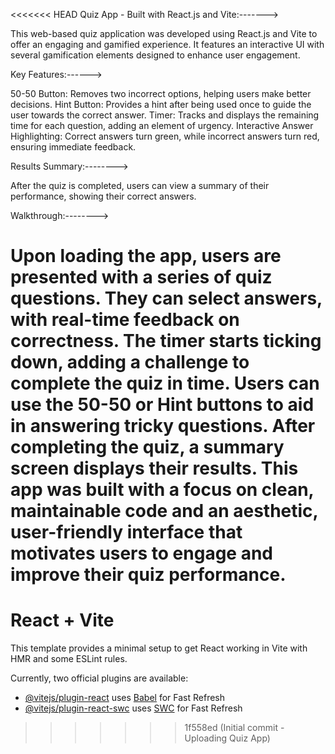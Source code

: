 <<<<<<< HEAD
Quiz App - Built with React.js and Vite:------->

This web-based quiz application was developed using React.js and Vite to offer an engaging and gamified experience. 
It features an interactive UI with several gamification elements designed to enhance user engagement.

Key Features:------>

50-50 Button: Removes two incorrect options, helping users make better decisions.
Hint Button: Provides a hint after being used once to guide the user towards the correct answer.
Timer: Tracks and displays the remaining time for each question, adding an element of urgency.
Interactive Answer Highlighting: Correct answers turn green, while incorrect answers turn red, ensuring immediate feedback.

Results Summary:--------> 

After the quiz is completed, users can view a summary of their performance, showing their correct answers.

Walkthrough:-------->

Upon loading the app, users are presented with a series of quiz questions.
They can select answers, with real-time feedback on correctness.
The timer starts ticking down, adding a challenge to complete the quiz in time.
Users can use the 50-50 or Hint buttons to aid in answering tricky questions.
After completing the quiz, a summary screen displays their results.
This app was built with a focus on clean, maintainable code and an aesthetic, user-friendly interface that motivates users to engage and improve their quiz performance.
=======
# React + Vite

This template provides a minimal setup to get React working in Vite with HMR and some ESLint rules.

Currently, two official plugins are available:

- [@vitejs/plugin-react](https://github.com/vitejs/vite-plugin-react/blob/main/packages/plugin-react/README.md) uses [Babel](https://babeljs.io/) for Fast Refresh
- [@vitejs/plugin-react-swc](https://github.com/vitejs/vite-plugin-react-swc) uses [SWC](https://swc.rs/) for Fast Refresh
>>>>>>> 1f558ed (Initial commit - Uploading Quiz App)
